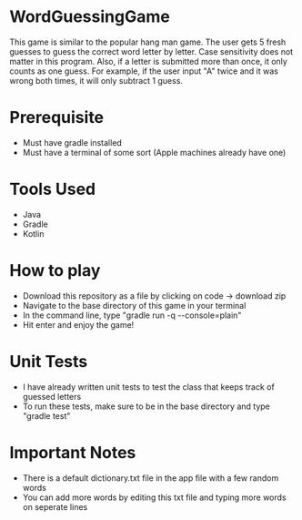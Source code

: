 # WordGuessingGame
This game is similar to the popular hang man game. The user gets 5 fresh guesses to guess the correct word letter by letter. Case sensitivity does not matter in this program. Also, if a letter is submitted more than once, it only counts as one guess. For example, if the user input "A" twice and it was wrong both times, it will only subtract 1 guess. 
# Prerequisite
* Must have gradle installed
* Must have a terminal of some sort (Apple machines already have one)
# Tools Used
* Java
* Gradle
* Kotlin
# How to play
* Download this repository as a file by clicking on code -> download zip
* Navigate to the base directory of this game in your terminal
* In the command line, type "gradle run -q --console=plain"
* Hit enter and enjoy the game!
# Unit Tests
* I have already written unit tests to test the class that keeps track of guessed letters
* To run these tests, make sure to be in the base directory and type "gradle test"
# Important Notes
* There is a default dictionary.txt file in the app file with a few random words
* You can add more words by editing this txt file and typing more words on seperate lines
